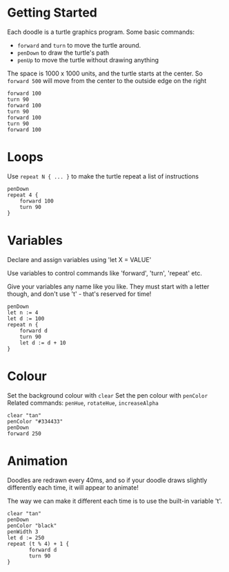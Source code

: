 # Getting Started

Each doodle is a turtle graphics program. Some basic commands:

- `forward` and `turn` to move the turtle around.
- `penDown` to draw the turtle's path
- `penUp` to move the turtle without drawing anything

The space is 1000 x 1000 units, and the turtle starts at the center. So `forward 500` will move from the center to the outside edge on the right

```penDown
forward 100
turn 90
forward 100
turn 90
forward 100
turn 90
forward 100
```

# Loops

Use `repeat N { ... }` to make the turtle repeat a list of instructions

```# Draw a square using a loop
penDown
repeat 4 {
    forward 100
    turn 90
}
```

# Variables

Declare and assign variables using 'let X = VALUE'

Use variables to control commands like 'forward', 'turn', 'repeat' etc.

Give your variables any name like you like. They must start with a letter though, and don't use 't' - that's reserved for time!

```# Draw a spiral
penDown
let n := 4
let d := 100
repeat n {
    forward d
    turn 90
    let d := d + 10
}
```

# Colour

Set the background colour with `clear`
Set the pen colour with `penColor`
Related commands: `penHue`, `rotateHue`, `increaseAlpha`

```# Draw a spiral
clear "tan"
penColor "#334433"
penDown
forward 250
```

# Animation

Doodles are redrawn every 40ms, and so if your doodle draws slightly differently each time, it will appear to animate!

The way we can make it different each time is to use the built-in variable 't'.

```# Animated drawing of a square
clear "tan"
penDown
penColor "black"
penWidth 3
let d := 250
repeat (t % 4) + 1 {
       forward d
       turn 90
}
```